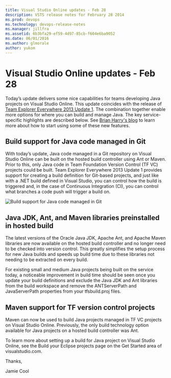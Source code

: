 ```yaml
---
title: Visual Studio Online updates - Feb 28
description: VSTS release notes for February 28 2014
ms.prod: devops
ms.technology: devops-release-notes
ms.manager: jillfra
ms.assetid: 6b3bfa29-ef59-4d97-85cb-f604e6ba9052
ms.date: 06/01/2016
ms.author: glmorale
author: yukom
---
```


# Visual Studio Online updates - Feb 28

Today’s update delivers some nice capabilities for teams developing Java projects on Visual Studio Online. This update coincides with the release of [Team Explorer Everywhere 2013 Update 1](https://www.microsoft.com/download/details.aspx?id=40785). The combination together enable more options for where you can build and manage Java. The key service-specific highlights are described below. See [Brian Harry's blog](https://blogs.msdn.com/b/bharry/) to learn more about how to start using some of these new features.

## Build support for Java code managed in Git

With today’s update, Java code managed in a Git repository on Visual Studio Online can be built on the hosted build controller using Ant or Maven. Prior to this, only Java code in Team Foundation Version Control (TF VC) projects could be built. Team Explorer Everywhere 2013 Update 1 provides support for creating a build definition for Git-based projects, and just like with a .NET build defined in Visual Studio, you can control how the build is triggered and, in the case of Continuous Integration (CI), you can control what branches a code push will trigger a build on.

![Build support for Java code managed in Git](_img/2_28_01.png)

## Java JDK, Ant, and Maven libraries preinstalled in hosted build

The latest versions of the Oracle Java JDK, Apache Ant, and Apache Maven libraries are now available on the hosted build controller and no longer need to be checked into version control. This greatly simplifies the setup process for new Java builds and speeds up build time due to these libraries not needing to be extracted on every build.

For existing small and medium Java projects being built on the service today, a noticeable improvement in build time should be seen once you update your build definitions and exclude the Java JDK and Ant libraries from the build workspace and remove the ANTServerPath and JavaServerPath properties from your tfsbuild.proj files.

## Maven support for TF version control projects

Maven can now be used to build Java projects managed in TF VC projects on Visual Studio Online. Previously, the only build technology option available for Java projects on a hosted build controller was Ant.

To learn more about setting up a build for Java project on Visual Studio Online, see the Build your Eclipse projects page on the Get Started area of visualstudio.com.

Thanks,

Jamie Cool
